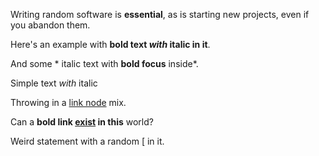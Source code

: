 Writing random software is **essential**, as is starting new projects, even if you abandon them.

Here's an example with **bold text *with* italic in it**.

And some * italic text with **bold focus** inside*.

Simple text *with* italic

Throwing in a [link node](https://github.com) mix.

Can a **bold link [exist](github.com) in this** world?

Weird statement with a random [ in it.
